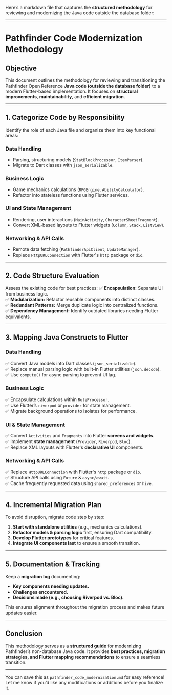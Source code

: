 Here’s a markdown file that captures the **structured methodology** for reviewing and modernizing the Java code outside the database folder:

---

# Pathfinder Code Modernization Methodology

## **Objective**
This document outlines the methodology for reviewing and transitioning the Pathfinder Open Reference **Java code (outside the database folder)** to a modern Flutter-based implementation. It focuses on **structural improvements**, **maintainability**, and **efficient migration**.

---

## **1. Categorize Code by Responsibility**
Identify the role of each Java file and organize them into key functional areas:

### **Data Handling**
- Parsing, structuring models (`StatBlockProcessor`, `ItemParser`).
- Migrate to Dart classes with `json_serializable`.

### **Business Logic**
- Game mechanics calculations (`RPGEngine`, `AbilityCalculator`).
- Refactor into stateless functions using Flutter services.

### **UI and State Management**
- Rendering, user interactions (`MainActivity`, `CharacterSheetFragment`).
- Convert XML-based layouts to Flutter widgets (`Column`, `Stack`, `ListView`).

### **Networking & API Calls**
- Remote data fetching (`PathfinderApiClient`, `UpdateManager`).
- Replace `HttpURLConnection` with Flutter's `http` package or `dio`.

---

## **2. Code Structure Evaluation**
Assess the existing code for best practices:
✅ **Encapsulation:** Separate UI from business logic.  
✅ **Modularization:** Refactor reusable components into distinct classes.  
✅ **Redundant Patterns:** Merge duplicate logic into centralized functions.  
✅ **Dependency Management:** Identify outdated libraries needing Flutter equivalents.

---

## **3. Mapping Java Constructs to Flutter**
### **Data Handling**
✅ Convert Java models into Dart classes (`json_serializable`).  
✅ Replace manual parsing logic with built-in Flutter utilities (`json.decode`).  
✅ Use `compute()` for async parsing to prevent UI lag.

### **Business Logic**
✅ Encapsulate calculations within `RuleProcessor`.  
✅ Use Flutter’s `riverpod` or `provider` for state management.  
✅ Migrate background operations to isolates for performance.

### **UI & State Management**
✅ Convert `Activities` and `Fragments` into Flutter **screens and widgets**.  
✅ Implement **state management** (`Provider`, `Riverpod`, `Bloc`).  
✅ Replace XML layouts with Flutter's **declarative UI** components.

### **Networking & API Calls**
✅ Replace `HttpURLConnection` with Flutter's `http` package or `dio`.  
✅ Structure API calls using `Future` & `async/await`.  
✅ Cache frequently requested data using `shared_preferences` or `hive`.

---

## **4. Incremental Migration Plan**
To avoid disruption, migrate code step by step:
1. **Start with standalone utilities** (e.g., mechanics calculations).  
2. **Refactor models & parsing logic** first, ensuring Dart compatibility.  
3. **Develop Flutter prototypes** for critical features.  
4. **Integrate UI components last** to ensure a smooth transition.

---

## **5. Documentation & Tracking**
Keep a **migration log** documenting:
- **Key components needing updates.**  
- **Challenges encountered.**  
- **Decisions made (e.g., choosing Riverpod vs. Bloc).**

This ensures alignment throughout the migration process and makes future updates easier.

---

## **Conclusion**
This methodology serves as a **structured guide** for modernizing Pathfinder’s non-database Java code. It provides **best practices, migration strategies, and Flutter mapping recommendations** to ensure a seamless transition.

---

You can save this as `pathfinder_code_modernization.md` for easy reference! Let me know if you’d like any modifications or additions before you finalize it.

